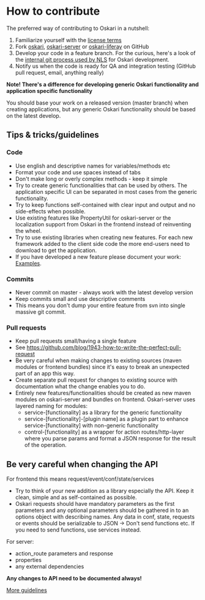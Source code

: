 # How to contribute

The preferred way of contributing to Oskari in a nutshell:

1. Familiarize yourself with the [license terms](/documentation/development/license)
2. Fork [oskari](https://github.com/nls-oskari/oskari), [oskari-server](https://github.com/nls-oskari/oskari-server) or [oskari-liferay](https://github.com/nls-oskari/oskari-liferay) on GitHub 
3. Develop your code in a feature branch. For the curious, here's a look of the [internal git process used by NLS](/documentation/development/oskari-git-process) for Oskari development.
4. Notify us when the code is ready for QA and integration testing (GitHub pull request, email, anything really) 
 
**Note! There's a difference for developing generic Oskari functionality and application specific functionality**

You should base your work on a released version (master branch) when creating applications, but any generic Oskari functionality should be based on the latest develop.

## Tips & tricks/guidelines

### Code
- Use english and descriptive names for variables/methods etc
- Format your code and use spaces instead of tabs
- Don't make long or overly complex methods - keep it simple
- Try to create generic functionalities that can be used by others. The application specific UI can be separated in most cases from the generic functionality.
- Try to keep functions self-contained with clear input and output and no side-effects when possible.
- Use existing features like PropertyUtil for oskari-server or the localization support from Oskari in the frontend instead of reinventing the wheel.
- Try to use existing libraries when creating new features. For each new framework added to the client side code the more end-users need to download to get the application.
- If you have developed a new feature please document your work: [Examples](/documentation/bundles).

### Commits
- Never commit on master - always work with the latest develop version
- Keep commits small and use descriptive comments
- This means you don't dump your entire feature from svn into single massive git commit.

### Pull requests
- Keep pull requests small/having a single feature
- See https://github.com/blog/1943-how-to-write-the-perfect-pull-request
- Be very careful when making changes to existing sources (maven modules or frontend bundles) since it's easy to break an unexpected part of an app this way.
- Create separate pull request for changes to existing source with documentation what the change enables you to do.
- Entirely new features/functionalities should be created as new maven modules on oskari-server and bundles on frontend. Oskari-server uses layered naming for modules:
    - service-[functionality] as a library for the generic functionality
    - service-[functionality]-[plugin name] as a plugin part to enhance service-[functionality] with non-generic functionality
    - control-[functionality] as a wrapper for action routes/http-layer where you parse params and format a JSON response for the result of the operation.

## Be very careful when changing the API

For frontend this means request/event/conf/state/services
- Try to think of your new addition as a library especially the API. Keep it clean, simple and as self-contained as possible.
- Oskari requests should have mandatory parameters as the first parameters and any optional parameters should be gathered in to an options object with describing names. Any data in conf, state, requests or events should be serializable to JSON -> Don't send functions etc. If you need to send functions, use services instead.

For server: 
- action_route parameters and response
- properties
- any external dependencies

**Any changes to API need to be documented always!**

[More guidelines](/documentation/development/guidelines)